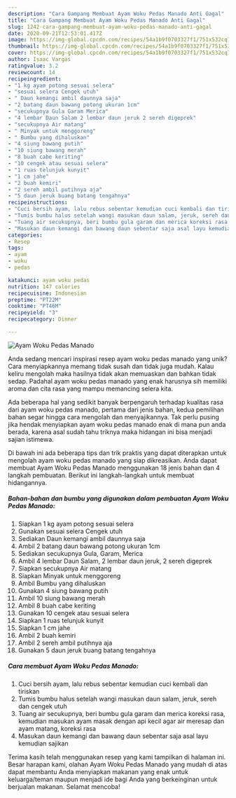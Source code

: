 ```yaml
---
description: "Cara Gampang Membuat Ayam Woku Pedas Manado Anti Gagal"
title: "Cara Gampang Membuat Ayam Woku Pedas Manado Anti Gagal"
slug: 1242-cara-gampang-membuat-ayam-woku-pedas-manado-anti-gagal
date: 2020-09-21T12:53:01.417Z
image: https://img-global.cpcdn.com/recipes/54a1b9f0703327f1/751x532cq70/ayam-woku-pedas-manado-foto-resep-utama.jpg
thumbnail: https://img-global.cpcdn.com/recipes/54a1b9f0703327f1/751x532cq70/ayam-woku-pedas-manado-foto-resep-utama.jpg
cover: https://img-global.cpcdn.com/recipes/54a1b9f0703327f1/751x532cq70/ayam-woku-pedas-manado-foto-resep-utama.jpg
author: Isaac Vargas
ratingvalue: 3.2
reviewcount: 14
recipeingredient:
- "1 kg ayam potong sesuai selera"
- "sesuai selera Cengek utuh"
- " Daun kemangi ambil daunnya saja"
- "2 batang daun bawang potong ukuran 1cm"
- "secukupnya Gula Garam Merica"
- "4 lembar Daun Salam 2 lembar daun jeruk 2 sereh digeprek"
- "secukupnya Air matang"
- " Minyak untuk menggoreng"
- " Bumbu yang dihaluskan"
- "4 siung bawang putih"
- "10 siung bawang merah"
- "8 buah cabe keriting"
- "10 cengek atau sesuai selera"
- "1 ruas telunjuk kunyit"
- "1 cm jahe"
- "2 buah kemiri"
- "2 sereh ambil putihnya aja"
- "5 daun jeruk buang batang tengahnya"
recipeinstructions:
- "Cuci bersih ayam, lalu rebus sebentar kemudian cuci kembali dan tiriskan"
- "Tumis bumbu halus setelah wangi masukan daun salam, jeruk, sereh dan cengek utuh"
- "Tuang air secukupnya, beri bumbu gula garam dan merica koreksi rasa, kemudian masukan ayam masak dengan api kecil agar air meresap dan ayam matang, koreksi rasa"
- "Masukan daun kemangi dan bawang daun sebentar saja asal layu kemudian sajikan"
categories:
- Resep
tags:
- ayam
- woku
- pedas

katakunci: ayam woku pedas 
nutrition: 147 calories
recipecuisine: Indonesian
preptime: "PT22M"
cooktime: "PT46M"
recipeyield: "3"
recipecategory: Dinner

---
```



![Ayam Woku Pedas Manado](https://img-global.cpcdn.com/recipes/54a1b9f0703327f1/751x532cq70/ayam-woku-pedas-manado-foto-resep-utama.jpg)

Anda sedang mencari inspirasi resep ayam woku pedas manado yang unik? Cara menyiapkannya memang tidak susah dan tidak juga mudah. Kalau keliru mengolah maka hasilnya tidak akan memuaskan dan bahkan tidak sedap. Padahal ayam woku pedas manado yang enak harusnya sih memiliki aroma dan cita rasa yang mampu memancing selera kita.



Ada beberapa hal yang sedikit banyak berpengaruh terhadap kualitas rasa dari ayam woku pedas manado, pertama dari jenis bahan, kedua pemilihan bahan segar hingga cara mengolah dan menyajikannya. Tak perlu pusing jika hendak menyiapkan ayam woku pedas manado enak di mana pun anda berada, karena asal sudah tahu triknya maka hidangan ini bisa menjadi sajian istimewa.


Di bawah ini ada beberapa tips dan trik praktis yang dapat diterapkan untuk mengolah ayam woku pedas manado yang siap dikreasikan. Anda dapat membuat Ayam Woku Pedas Manado menggunakan 18 jenis bahan dan 4 langkah pembuatan. Berikut ini langkah-langkah untuk membuat hidangannya.

<!--inarticleads1-->

##### Bahan-bahan dan bumbu yang digunakan dalam pembuatan Ayam Woku Pedas Manado:

1. Siapkan 1 kg ayam potong sesuai selera
1. Gunakan sesuai selera Cengek utuh
1. Sediakan  Daun kemangi ambil daunnya saja
1. Ambil 2 batang daun bawang potong ukuran 1cm
1. Sediakan secukupnya Gula, Garam, Merica
1. Ambil 4 lembar Daun Salam, 2 lembar daun jeruk, 2 sereh digeprek
1. Siapkan secukupnya Air matang
1. Siapkan  Minyak untuk menggoreng
1. Ambil  Bumbu yang dihaluskan
1. Gunakan 4 siung bawang putih
1. Ambil 10 siung bawang merah
1. Ambil 8 buah cabe keriting
1. Gunakan 10 cengek atau sesuai selera
1. Siapkan 1 ruas telunjuk kunyit
1. Siapkan 1 cm jahe
1. Ambil 2 buah kemiri
1. Ambil 2 sereh ambil putihnya aja
1. Gunakan 5 daun jeruk buang batang tengahnya




<!--inarticleads2-->

##### Cara membuat Ayam Woku Pedas Manado:

1. Cuci bersih ayam, lalu rebus sebentar kemudian cuci kembali dan tiriskan
1. Tumis bumbu halus setelah wangi masukan daun salam, jeruk, sereh dan cengek utuh
1. Tuang air secukupnya, beri bumbu gula garam dan merica koreksi rasa, kemudian masukan ayam masak dengan api kecil agar air meresap dan ayam matang, koreksi rasa
1. Masukan daun kemangi dan bawang daun sebentar saja asal layu kemudian sajikan




Terima kasih telah menggunakan resep yang kami tampilkan di halaman ini. Besar harapan kami, olahan Ayam Woku Pedas Manado yang mudah di atas dapat membantu Anda menyiapkan makanan yang enak untuk keluarga/teman maupun menjadi ide bagi Anda yang berkeinginan untuk berjualan makanan. Selamat mencoba!

